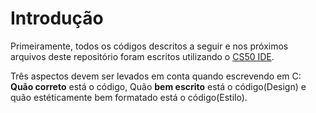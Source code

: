 # Introdução
Primeiramente, todos os códigos descritos a seguir e nos próximos arquivos deste repositório foram escritos utilizando o [CS50 IDE](https://ide.cs50.io).

Três aspectos devem ser levados em conta quando escrevendo em C: **Quão correto** está o código, Quão **bem escrito** está o código(Design) e quão estéticamente bem formatado está o código(Estilo).
